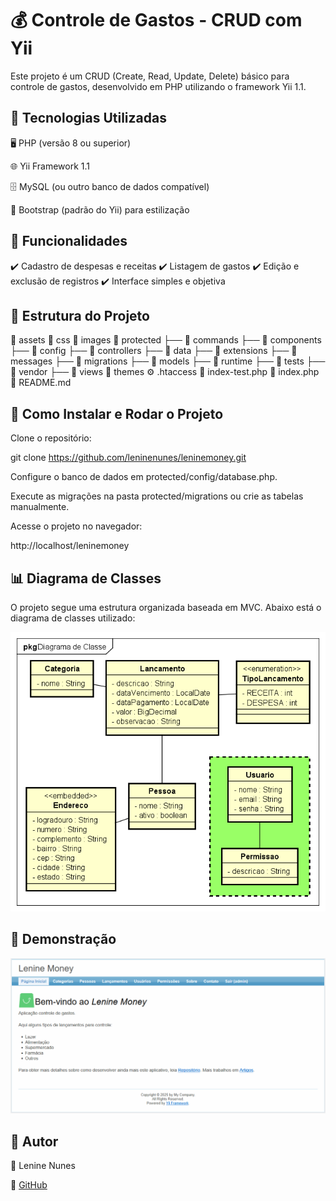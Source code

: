 # 💰 Controle de Gastos - CRUD com Yii

 

Este projeto é um CRUD (Create, Read, Update, Delete) básico para controle de gastos, desenvolvido em PHP utilizando o framework Yii 1.1.

## 🚀 Tecnologias Utilizadas

🖥️ PHP (versão 8 ou superior)

🌐 Yii Framework 1.1

🗄️ MySQL (ou outro banco de dados compatível)

🎨 Bootstrap (padrão do Yii) para estilização

## 📌 Funcionalidades

✔️ Cadastro de despesas e receitas ✔️ Listagem de gastos ✔️ Edição e exclusão de registros ✔️ Interface simples e objetiva

## 📂 Estrutura do Projeto

📂 assets
📂 css
📂 images
📂 protected
 ├── 📁 commands
 ├── 📁 components
 ├── 📁 config
 ├── 📁 controllers
 ├── 📁 data
 ├── 📁 extensions
 ├── 📁 messages
 ├── 📁 migrations
 ├── 📁 models
 ├── 📁 runtime
 ├── 📁 tests
 ├── 📁 vendor
 ├── 📁 views
📂 themes
⚙️ .htaccess
📜 index-test.php
📜 index.php
📖 README.md


## 🔧 Como Instalar e Rodar o Projeto

Clone o repositório:

git clone https://github.com/leninenunes/leninemoney.git

Configure o banco de dados em protected/config/database.php.

Execute as migrações na pasta protected/migrations ou crie as tabelas manualmente.

Acesse o projeto no navegador:

http://localhost/leninemoney

## 📊 Diagrama de Classes

O projeto segue uma estrutura organizada baseada em MVC. Abaixo está o diagrama de classes utilizado:

![Diagrama de Classes](dc.png)

## 🎥 Demonstração

![Demonstração da Aplicação](demo.gif)

## 📖 Autor

👤 Lenine Nunes

🔗 <a href="https://github.com/leninenunes" target="_blank">GitHub</a>